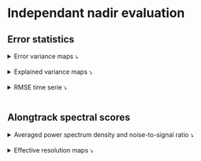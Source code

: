 # Independant nadir evaluation
 
 
## Error statistics 
    
<details>
    <summary>Error variance maps ⤵️ </summary> 

<br>
 
   
   
- **MIOST**

|![temporal_rmse_comparison](../_static/exp_20162017/Maps_miost_errvar_4DMedSea.png) |  
| -- | 
   
   
- **4DVarNet**

|![temporal_rmse_comparison](../_static/exp_20162017/Maps_4DVarNet_V2_errvar_4DMedSea.png) |  
| -- | 
   
- **MIOST vs 4DVarNet**

|![temporal_rmse_comparison](../_static/exp_20162017/Maps_MIOSTvs4DVarNet_V2_errvar_sla_4DMedSea.png) |  
| -- | 
   
</details>

<br>

<details>
<summary>Explained variance maps ⤵️ </summary> 

<br> 
   
   
- **MIOST**

|![temporal_rmse_comparison](../_static/exp_20162017/Maps_miost_explvar_4DMedSea.png) |  
| -- | 
   
   
- **4DVarNet**

|![temporal_rmse_comparison](../_static/exp_20162017/Maps_4DVarNet_V2_explvar_4DMedSea.png) |  
| -- | 

- **MIOST vs 4DVarNet**

|  ![temporal_rmse_comparison](../_static/exp_20162017/Maps_MIOSTvs4DVarNet_V2_explvar_sla_4DMedSea.png)|
| -- | 
   
</details>

<br>

<details>
<summary>RMSE time serie ⤵️ </summary> 
    
![temporal_rmse_comparison](../_static/exp_20162017/temporal_rmse_sla_comparison.png)  
 
</details>
 
 
<br>
 

## Alongtrack spectral scores 


    
<details>
<summary>Averaged power spectrum density and noise-to-signal ratio ⤵️ </summary> 
    
|![temporal_rmse_comparison](../_static/exp_20162017/psd_average_comparison.png) |  ![temporal_rmse_comparison](../_static/exp_20162017/nsr_average_comparison.png)|
| -- | -- |
   
</details> 
 

<br>



<details>
<summary>Effective resolution maps ⤵️ </summary> 

<br> 
   
- **MIOST vs 4DVarNet**

|![temporal_rmse_comparison](../_static/exp_20162017/Maps_MIOSTvs4DVarNet_V2_psdpercent_sla_4DMedSea.png) |  ![temporal_rmse_comparison](../_static/exp_20162017/Maps_MIOSTvs4DVarNet_V2_psdkm_sla_4DMedSea.png)|
| -- | -- |
   
</details>
 
<br>